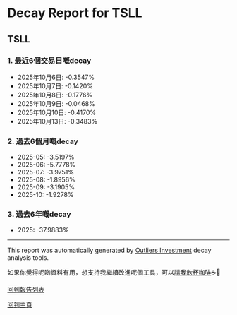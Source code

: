 # Decay Report for TSLL

## TSLL

### 1. 最近6個交易日嘅decay

- 2025年10月6日: -0.3547%
- 2025年10月7日: -0.1420%
- 2025年10月8日: -0.1776%
- 2025年10月9日: -0.0468%
- 2025年10月10日: -0.4170%
- 2025年10月13日: -0.3483%

### 2. 過去6個月嘅decay

- 2025-05: -3.5197%
- 2025-06: -5.7778%
- 2025-07: -3.9751%
- 2025-08: -1.8956%
- 2025-09: -3.1905%
- 2025-10: -1.9278%

### 3. 過去6年嘅decay

- 2025: -37.9883%

------------------------------
This report was automatically generated by [Outliers Investment](https://outliersecon.github.io/Outliers-Investment/) decay analysis tools.

如果你覺得呢啲資料有用，想支持我繼續改進呢個工具，可以[請我飲杯咖啡](https://buymeacoffee.com/outliersecon)☕🙏

[回到報告列表](https://outliersecon.github.io/Outliers-Investment/reports/reports_public)

[回到主頁](https://outliersecon.github.io/Outliers-Investment/)